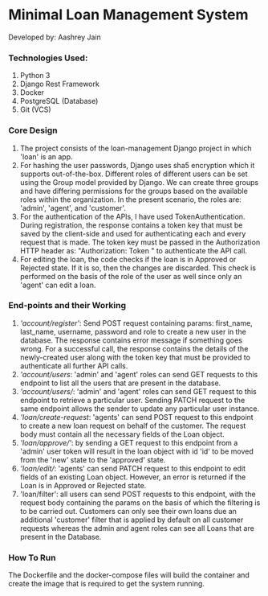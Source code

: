 # Minimal Loan Management System
Developed by: Aashrey Jain

### Technologies Used:
1. Python 3
1. Django Rest Framework
2. Docker
3. PostgreSQL (Database)
3. Git (VCS)

### Core Design
1. The project consists of the loan-management Django project in which 'loan' is an app.
2. For hashing the user passwords, Django uses sha5 encryption which it supports out-of-the-box. Different roles of different users can be set using the Group model provided by Django. We can create three groups and have differing permissions for the groups based on the available roles within the organization. In the present scenario, the roles are: 'admin', 'agent', and 'customer'.
3. For the authentication of the APIs, I have used TokenAuthentication. During registration, the response contains a token key that must be saved by the client-side and used for authenticating each and every request that is made. The token key must be passed in the Authorization HTTP header as: "Authorization: Token <token key>" to authenticate the API call.
4. For editing the loan, the code checks if the loan is in Approved or Rejected state. If it is so, then the changes are discarded. This check is performed on the basis of the role of the user as well since only an 'agent' can edit a loan.

### End-points and their Working
1. _'account/register'_: Send POST request containing params: first_name, last_name, username, password and role to create a new user in the database. The response contains error message if something goes wrong. For a successful call, the response contains the details of the newly-created user along with the token key that must be provided to authenticate all further API calls.
2. _'account/users_: 'admin' and 'agent' roles can send GET requests to this endpoint to list all the users that are present in the database.
3. _'account/users/<id>_: 'admin' and 'agent' roles can send GET request to this endpoint to retrieve a particular user. Sending PATCH request to the same endpoint allows the sender to update any particular user instance.
4. _'loan/create-request_: 'agents' can send POST request to this endpoint to create a new loan request on behalf of the customer. The request body must contain all the necessary fields of the Loan object.
5. _'loan/approve/<id>'_: by sending a GET request to this endpoint from a 'admin' user token will result in the loan object with id 'id' to be moved from the 'new' state to the 'approved' state.
6. _'loan/edit/<id>_: 'agents' can send PATCH request to this endpoint to edit fields of an existing Loan object. However, an error is returned if the Loan is in Approved or Rejected state.
7. 'loan/filter': all users can send POST requests to this endpoint, with the request body containing the params on the basis of which the filtering is to be carried out. Customers can only see their own loans due an additional 'customer' filter that is applied by default on all customer requests whereas the admin and agent roles can see all Loans that are present in the Database.

### How To Run
The Dockerfile and the docker-compose files will build the container and create the image that is required to get the system running.
